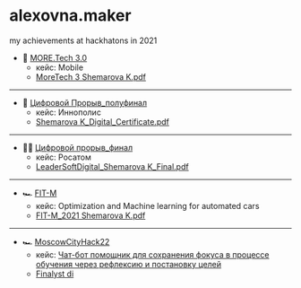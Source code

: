 # alexovna.maker
my achievements at hackhatons in 2021

 - 🤖 [MORE.Tech 3.0](https://moretech.vtb.ru)
   - кейс: Mobile
   - [MoreTech 3 Shemarova K.pdf](https://github.com/ALEXOVNA/alexovna.maker/files/7804987/MoreTech.3.Shemarova.K.pdf)
 ---
 - 🌻 [Цифровой Прорыв_полуфинал](https://leadersofdigital.ru/event/63012/case/1090874)
   -  кейс: Иннополис
   -  [Shemarova K_Digital_Сertificate.pdf](https://github.com/ALEXOVNA/alexovna.maker/files/7804992/Shemarova.K_Digital_.ertificate.pdf)
---
 - 🕵️‍♀️ [Цифровой прорыв_финал](https://leadersofdigital.ru/event/1109435/case/1118235)
   -  кейс: Росатом
   -  [LeaderSoftDigital_Shemarova K_Final.pdf](https://github.com/ALEXOVNA/alexovna.maker/files/7804982/LeaderSoftDigital_Shemarova.K_Final.pdf)
 ---
 - 🏎️ [FIT-M](https://fit-m.org)
   -  кейс: Optimization and Machine learning for automated cars
   -  [FIT-M_2021 Shemarova K.pdf](https://github.com/ALEXOVNA/alexovna.maker/files/7804986/FIT-M_2021.Shemarova.K.pdf)

---
 - 🏎️ [MoscowCityHack22](https://moscityhack2022.innoagency.ru)
   -  кейс: [Чат-бот помощник для сохранения фокуса в процессе обучения через рефлексию и постановку целей](https://moscityhack2022.innoagency.ru/05/)
   -  [Finalyst di]()


